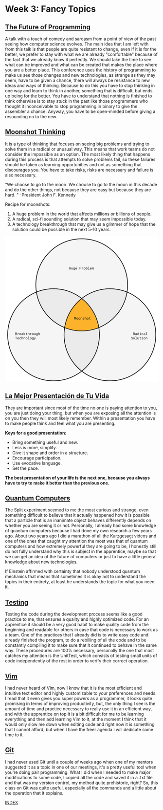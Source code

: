 # Week 3: Fancy Topics

## [The Future of Programming](https://vimeo.com/71278954) 

A talk with a touch of comedy and sarcasm from a point of view of the past seeing how computer science evolves. The main idea that I am left with from this talk is that people are quite resistant to change, even if it is for the better, we prefer to stay with what we are already "comfortable" because of the fact that we already know it perfectly. We should take the time to see what can be improved and what can be created that makes the place where you are a better place. This conference uses the history of programming to make us see those changes and new technologies, as strange as they may seem, have to be given a chance, there will always be resistance to new ideas and ways of thinking. Because to do this you have to stop thinking in one way and learn to think in another, something that is difficult, but ends up being for the better. You have to understand that nothing is finished to think otherwise is to stay stuck in the past like those programmers who thought it inconceivable to stop programming in binary to give the assembler a chance. Anyway, you have to be open-minded before giving a resounding no to the new. 


## [Moonshot Thinking ](https://www.youtube.com/watch?v=cA_8IO3vbFs&ab_channel=GoogleWorkspace)
It is a type of thinking that focuses on seeing big problems and trying to solve them in a radical or unusual way. This means that work teams do not consider the impossible as an option. The most likely thing that happens during this process is that attempts to solve problems fail, so these failures should be taken as learning opportunities and not as something that discourages you. You have to take risks, risks are necessary and failure is also necessary. 

“We choose to go to the moon. We choose to go to the moon in this decade and do the other things, not because they are easy but because they are hard. " -President John F. Kennedy 

Recipe for moonshots:
1. A huge problem in the world that affects millions or billions of people. 
2. A radical, sci-fi sounding solution that may seem impossible today. 
3. A technology breakthrough that may give us a glimmer of hope that the solution could be possible in the next 5-10 years. 

![](https://github.com/diegonavarroq/Journal/blob/main/images/moonshot.png "moonshot")
## [La Mejor Presentación de Tu Vida](https://www.youtube.com/watch?v=l0s6ZLkV-U0&ab_channel=EnricLlad%C3%B3) 
They are important since most of the time no one is paying attention to you, you are just doing your thing, but when you are exposing all the attention is on you then they will most likely remember. Within a presentation you have to make people think and feel what you are presenting. 

**Keys for a good presentation:**
- Bring something useful and new. 
- Less is more, simplify. 
- Give it shape and order in a structure. 
- Encourage participation. 
- Use evocative language.
- Set the pace.

**The best presentation of your life is the next one, because you always have to try to make it better than the previous one.**


## [Quantum Computers](https://www.youtube.com/watch?v=JhHMJCUmq28&ab_channel=Kurzgesagt%E2%80%93InaNutshell)
The Split experiment seemed to me the most curious and strange, even something difficult to believe that it actually happened how it is possible that a particle that is an inanimate object behaves differently depends on whether you are seeing it or not. Personally, I already had some knowledge of quantum computers because I had done my own research a few years ago. About two years ago I did a marathon of all the Kurzgesagt videos and one of the ones that caught my attention the most was that of quantum computers and how extremely powerful they are going to be, I honestly still do not fully understand why this is subject in the apprentice, maybe so that we can get an idea of the future of computers or just to have a little general knowledge about new technologies. 

If Einstein affirmed with certainty that nobody understood quantum mechanics that means that sometimes it is okay not to understand the topics in their entirety, at least he understands the topic for what you need it.


## [Testing](https://martinfowler.com/bliki/UnitTest.html)
Testing the code during the development process seems like a good practice to me, that ensures a quality and highly optimized code. For an apprentice it should be a very good habit to make quality code from the beginning and readable for others in case that code is necessary to work as a team. One of the practices that I already did is to write easy code and already finished the program, to do a rebilling of all the code and to be constantly compiling it to make sure that it continued to behave in the same way. These procedures are 100% necessary, personally the one that most catches my attention is the UnitTest, which consists of testing small units of code independently of the rest in order to verify their correct operation. 


## [Vim](https://missing.csail.mit.edu/2020/editors/)
I had never heard of Vim, now I know that it is the most efficient and intuitive text editor and highly customizable to your preferences and needs. I read that it even gives you super powers as a programmer, it looks quite promising in terms of improving productivity, but, the only thing I see is the amount of time and practice necessary to really use it in an efficient way, and with the apprentice on top it is a bit difficult for me to be learning everything and then add learning Vim to it, at the moment I think that it would only slow me down when editing code and right now it is something that I cannot afford, but when I have the freer agenda I will dedicate some time to it.


## [Git](https://missing.csail.mit.edu/2020/version-control/)
I had never used Git until a couple of weeks ago when one of my mentors suggested it as a topic in one of our meetings, it's a pretty useful tool when you're doing pair programming. What I did when I needed to make major modifications to some code, I copied all the code and saved it in a .txt file and that was my version control, my method quite prehistoric, right? So, this class on Git was quite useful, especially all the commands and a little about the operation that it explains. 


[INDEX](diegonavarroq.github.io/Journal)

